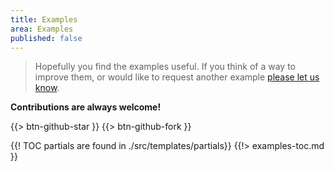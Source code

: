 ```yaml
---
title: Examples
area: Examples
published: false
---
```


> Hopefully you find the examples useful. If you think of a way to improve them, or would like to request another example [please let us know](https://github.com/assemble/assemble/issues).


**Contributions are always welcome!**


{{> btn-github-star }}
{{> btn-github-fork }}


{{! TOC partials are found in ./src/templates/partials}}
{{!> examples-toc.md }}